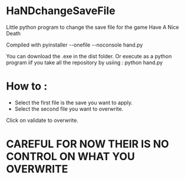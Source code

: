 # HaNDchangeSaveFile
Little python program to change the save file for the game Have A Nice Death

Compiled with pyinstaller --onefile --noconsole hand.py

You can download the .exe in the dist folder. Or execute as a python program iif you take all the repository by usiing : python hand.py


# How to : 
- Select the first file is the save you want to apply.
- Select the second file you want to overwrite.

Click on validate to overwrite.

# CAREFUL FOR NOW THEIR IS NO CONTROL ON WHAT YOU OVERWRITE

